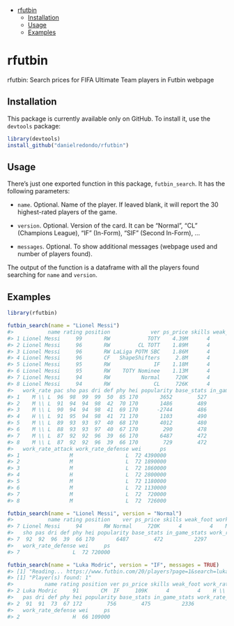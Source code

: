 
  - [rfutbin](#rfutbin)
      - [Installation](#installation)
      - [Usage](#usage)
      - [Examples](#examples)

# rfutbin

rfutbin: Search prices for FIFA Ultimate Team players in Futbin webpage

## Installation

This package is currently available only on GitHub. To install it, use
the `devtools` package:

``` r
library(devtools)
install_github("danielredondo/rfutbin")
```

## Usage

There’s just one exported function in this package, `futbin_search`. It
has the following parameters:

  - `name`. Optional. Name of the player. If leaved blank, it will
    report the 30 highest-rated players of the game.

  - `version`. Optional. Version of the card. It can be “Normal”, “CL”
    (Champions League), “IF” (In-Form), “SIF” (Second In-Form), …

  - `messages`. Optional. To show additional messages (webpage used and
    number of players found).

The output of the function is a dataframe with all the players found
searching for `name` and `version`.

## Examples

``` r
library(rfutbin)
```

``` r
futbin_search(name = "Lionel Messi")
#>           name rating position             ver ps_price skills weak_foot
#> 1 Lionel Messi     99       RW            TOTY    4.39M      4         4
#> 2 Lionel Messi     96       RW         CL TOTT    1.89M      4         4
#> 3 Lionel Messi     96       RW LaLiga POTM SBC    1.86M      4         4
#> 4 Lionel Messi     96       CF   ShapeShifters     2.8M      4         4
#> 5 Lionel Messi     95       RW              IF    1.18M      4         4
#> 6 Lionel Messi     95       RW    TOTY Nominee    1.13M      4         4
#> 7 Lionel Messi     94       RW          Normal     720K      4         4
#> 8 Lionel Messi     94       RW              CL     726K      4         4
#>   work_rate pac sho pas dri def phy hei popularity base_stats in_game_stats
#> 1    M \\ L  96  98  99  99  50  85 170       3652        527          2519
#> 2    M \\ L  91  94  94  98  42  70 170       1486        489          2361
#> 3    M \\ L  90  94  94  98  41  69 170      -2744        486          2350
#> 4    H \\ L  91  95  94  98  41  71 170       1103        490          2365
#> 5    M \\ L  89  93  93  97  40  68 170       4012        480          2320
#> 6    M \\ L  88  93  93  97  40  67 170        290        478          2314
#> 7    M \\ L  87  92  92  96  39  66 170       6487        472          2297
#> 8    M \\ L  87  92  92  96  39  66 170        729        472          2297
#>   work_rate_attack work_rate_defense wei      ps
#> 1                M                 L  72 4390000
#> 2                M                 L  72 1890000
#> 3                M                 L  72 1860000
#> 4                H                 L  72 2800000
#> 5                M                 L  72 1180000
#> 6                M                 L  72 1130000
#> 7                M                 L  72  720000
#> 8                M                 L  72  726000
```

``` r
futbin_search(name = "Lionel Messi", version = "Normal")
#>           name rating position    ver ps_price skills weak_foot work_rate pac
#> 7 Lionel Messi     94       RW Normal     720K      4         4    M \\ L  87
#>   sho pas dri def phy hei popularity base_stats in_game_stats work_rate_attack
#> 7  92  92  96  39  66 170       6487        472          2297                M
#>   work_rate_defense wei     ps
#> 7                 L  72 720000
```

``` r
futbin_search(name = "Luka Modric", version = "IF", messages = TRUE)
#> [1] "Reading... https://www.futbin.com/20/players?page=1&search=luka+modric"
#> [1] "Player(s) found: 1"
#>          name rating position ver ps_price skills weak_foot work_rate pac sho
#> 2 Luka Modric     91       CM  IF     109K      4         4    H \\ H  75  78
#>   pas dri def phy hei popularity base_stats in_game_stats work_rate_attack
#> 2  91  91  73  67 172        756        475          2336                H
#>   work_rate_defense wei     ps
#> 2                 H  66 109000
```
